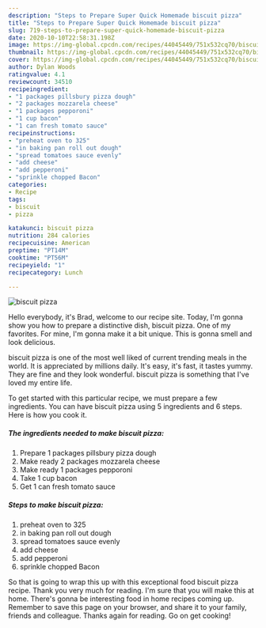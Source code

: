 ```yaml
---
description: "Steps to Prepare Super Quick Homemade biscuit pizza"
title: "Steps to Prepare Super Quick Homemade biscuit pizza"
slug: 719-steps-to-prepare-super-quick-homemade-biscuit-pizza
date: 2020-10-10T22:58:31.198Z
image: https://img-global.cpcdn.com/recipes/44045449/751x532cq70/biscuit-pizza-recipe-main-photo.jpg
thumbnail: https://img-global.cpcdn.com/recipes/44045449/751x532cq70/biscuit-pizza-recipe-main-photo.jpg
cover: https://img-global.cpcdn.com/recipes/44045449/751x532cq70/biscuit-pizza-recipe-main-photo.jpg
author: Dylan Woods
ratingvalue: 4.1
reviewcount: 34510
recipeingredient:
- "1 packages pillsbury pizza dough"
- "2 packages mozzarela cheese"
- "1 packages pepporoni"
- "1 cup bacon"
- "1 can fresh tomato sauce"
recipeinstructions:
- "preheat oven to 325"
- "in baking pan roll out dough"
- "spread tomatoes sauce evenly"
- "add cheese"
- "add pepperoni"
- "sprinkle chopped Bacon"
categories:
- Recipe
tags:
- biscuit
- pizza

katakunci: biscuit pizza 
nutrition: 284 calories
recipecuisine: American
preptime: "PT14M"
cooktime: "PT56M"
recipeyield: "1"
recipecategory: Lunch

---
```



![biscuit pizza](https://img-global.cpcdn.com/recipes/44045449/751x532cq70/biscuit-pizza-recipe-main-photo.jpg)

Hello everybody, it's Brad, welcome to our recipe site. Today, I'm gonna show you how to prepare a distinctive dish, biscuit pizza. One of my favorites. For mine, I'm gonna make it a bit unique. This is gonna smell and look delicious.

biscuit pizza is one of the most well liked of current trending meals in the world. It is appreciated by millions daily. It's easy, it's fast, it tastes yummy. They are fine and they look wonderful. biscuit pizza is something that I've loved my entire life.




To get started with this particular recipe, we must prepare a few ingredients. You can have biscuit pizza using 5 ingredients and 6 steps. Here is how you cook it.

<!--inarticleads1-->

##### The ingredients needed to make biscuit pizza:

1. Prepare 1 packages pillsbury pizza dough
1. Make ready 2 packages mozzarela cheese
1. Make ready 1 packages pepporoni
1. Take 1 cup bacon
1. Get 1 can fresh tomato sauce




<!--inarticleads2-->

##### Steps to make biscuit pizza:

1. preheat oven to 325
1. in baking pan roll out dough
1. spread tomatoes sauce evenly
1. add cheese
1. add pepperoni
1. sprinkle chopped Bacon




So that is going to wrap this up with this exceptional food biscuit pizza recipe. Thank you very much for reading. I'm sure that you will make this at home. There's gonna be interesting food in home recipes coming up. Remember to save this page on your browser, and share it to your family, friends and colleague. Thanks again for reading. Go on get cooking!
